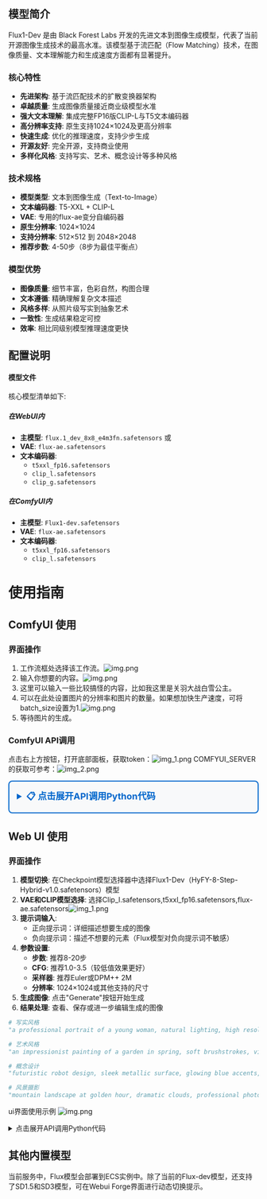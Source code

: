 ## 模型简介

Flux1-Dev 是由 Black Forest Labs 开发的先进文本到图像生成模型，代表了当前开源图像生成技术的最高水准。该模型基于流匹配（Flow Matching）技术，在图像质量、文本理解能力和生成速度方面都有显著提升。

### 核心特性
- **先进架构**: 基于流匹配技术的扩散变换器架构
- **卓越质量**: 生成图像质量接近商业级模型水准
- **强大文本理解**: 集成完整FP16版CLIP-L与T5文本编码器
- **高分辨率支持**: 原生支持1024×1024及更高分辨率
- **快速生成**: 优化的推理速度，支持少步生成
- **开源友好**: 完全开源，支持商业使用
- **多样化风格**: 支持写实、艺术、概念设计等多种风格

### 技术规格
- **模型类型**: 文本到图像生成（Text-to-Image）
- **文本编码器**: T5-XXL + CLIP-L
- **VAE**: 专用的flux-ae变分自编码器
- **原生分辨率**: 1024×1024
- **支持分辨率**: 512×512 到 2048×2048
- **推荐步数**: 4-50步（8步为最佳平衡点）

### 模型优势
- **图像质量**: 细节丰富，色彩自然，构图合理
- **文本遵循**: 精确理解复杂文本描述
- **风格多样**: 从照片级写实到抽象艺术
- **一致性**: 生成结果稳定可控
- **效率**: 相比同级别模型推理速度更快

## 配置说明

#### 模型文件
核心模型清单如下:
##### 在WebUI内
- **主模型**: `flux.1_dev_8x8_e4m3fn.safetensors` 或
- **VAE**: `flux-ae.safetensors`
- **文本编码器**:
    - `t5xxl_fp16.safetensors`
    - `clip_l.safetensors`
    - `clip_g.safetensors`
##### 在ComfyUI内
- **主模型**: `Flux1-dev.safetensors` 
- **VAE**: `flux-ae.safetensors`
- **文本编码器**:
    - `t5xxl_fp16.safetensors`
    - `clip_l.safetensors`


# 使用指南
## ComfyUI 使用
### 界面操作
1. 工作流框处选择该工作流。![img.png](text2img.png)
2. 输入你想要的内容。![img.png](text2img2.png)
3. 这里可以输入一些比较搞怪的内容，比如我这里是关羽大战白雪公主。
4. 可以在此处设置图片的分辨率和图片的数量。如果想加快生产速度，可将batch_size设置为1.![img.png](text2img3.png)
5. 等待图片的生成。

### ComfyUI API调用
点击右上方按钮，打开底部面板，获取token：![img_1.png](img_3.png)
COMFYUI_SERVER的获取可参考：![img_2.png](img_2.png)


<details style="border: 2px solid #0066cc; border-radius: 8px; padding: 15px; margin: 10px 0; background-color: #f8f9fa;">
  <summary style="font-weight: bold; font-size: 18px; color: #0066cc; cursor: pointer;">
    📋 点击展开API调用Python代码
  </summary>

```python
import requests, json, uuid, time, random, os

COMFYUI_SERVER, COMFYUI_TOKEN = "#在这里填入你的服务器地址", "在这里填入你的token"  
UNET_MODEL, VAE_MODEL, CLIP1_MODEL, CLIP2_MODEL = "flux1-dev.safetensors", "ae.safetensors", "t5xxl_fp16.safetensors", "clip_l.safetensors"
PROMPT = "A beautiful anime girl with long flowing hair, wearing elegant dress, standing in a magical garden with glowing flowers, soft lighting, high quality, detailed"

class FluxClient:
    def __init__(self):
        self.base_url, self.client_id = f"http://{COMFYUI_SERVER}", str(uuid.uuid4())
        self.headers = {"Content-Type": "application/json", **({"Authorization": f"Bearer {COMFYUI_TOKEN}"} if COMFYUI_TOKEN else {})}

    def generate(self, prompt, aspect="1:1 square 1024x1024", steps=35, guidance=3.5, batch=1):
        workflow = {"6": {"inputs": {"text": prompt, "clip": ["11", 0]}, "class_type": "CLIPTextEncode"}, "8": {"inputs": {"samples": ["13", 0], "vae": ["10", 0]}, "class_type": "VAEDecode"}, "9": {"inputs": {"filename_prefix": "Flux", "images": ["8", 0]}, "class_type": "SaveImage"}, "10": {"inputs": {"vae_name": VAE_MODEL}, "class_type": "VAELoader"}, "11": {"inputs": {"clip_name1": CLIP1_MODEL, "clip_name2": CLIP2_MODEL, "type": "flux", "device": "default"}, "class_type": "DualCLIPLoader"}, "12": {"inputs": {"unet_name": UNET_MODEL, "weight_dtype": "fp8_e4m3fn"}, "class_type": "UNETLoader"}, "13": {"inputs": {"noise": ["25", 0], "guider": ["22", 0], "sampler": ["16", 0], "sigmas": ["17", 0], "latent_image": ["85", 4]}, "class_type": "SamplerCustomAdvanced"}, "16": {"inputs": {"sampler_name": "dpmpp_2m"}, "class_type": "KSamplerSelect"}, "17": {"inputs": {"scheduler": "sgm_uniform", "steps": steps, "denoise": 1, "model": ["61", 0]}, "class_type": "BasicScheduler"}, "22": {"inputs": {"model": ["61", 0], "conditioning": ["60", 0]}, "class_type": "BasicGuider"}, "25": {"inputs": {"noise_seed": random.randint(1, 1000000000000000)}, "class_type": "RandomNoise"}, "60": {"inputs": {"guidance": guidance, "conditioning": ["6", 0]}, "class_type": "FluxGuidance"}, "61": {"inputs": {"max_shift": 1.15, "base_shift": 0.5, "width": ["85", 0], "height": ["85", 1], "model": ["12", 0]}, "class_type": "ModelSamplingFlux"}, "85": {"inputs": {"width": 1024, "height": 1024, "aspect_ratio": aspect, "swap_dimensions": "Off", "upscale_factor": 1, "batch_size": batch}, "class_type": "CR SDXL Aspect Ratio"}}
        return requests.post(f"{self.base_url}/prompt", headers=self.headers, json={"prompt": workflow, "client_id": self.client_id}).json()["prompt_id"]

    def status(self, task_id):
        queue = requests.get(f"{self.base_url}/queue", headers=self.headers).json()
        return "processing" if any(item[1] == task_id for item in queue.get("queue_running", [])) else "pending" if any(item[1] == task_id for item in queue.get("queue_pending", [])) else "completed" if task_id in requests.get(f"{self.base_url}/history/{task_id}", headers=self.headers).json() else "processing"

    def download(self, task_id, output_dir="./flux_output/"):
        history = requests.get(f"{self.base_url}/history/{task_id}", headers=self.headers).json()
        files = []
        if task_id in history:
            for output in history[task_id]['outputs'].values():
                if 'images' in output:
                    os.makedirs(output_dir, exist_ok=True)
                    for img in output['images']:
                        path = os.path.join(output_dir, img['filename'])
                        with open(path, "wb") as f: f.write(requests.get(f"{self.base_url}/view?filename={img['filename']}", headers=self.headers).content)
                        files.append(path)
        return files

def main():
    client = FluxClient()
    print(f"🎨 生成: {PROMPT}")
    task_id = client.generate(PROMPT)
    print(f"🆔 ID: {task_id}")
    while True:
        status = client.status(task_id)
        print(f"📊 {status}")
        if status == "completed": break
        time.sleep(5)
    files = client.download(task_id)
    print(f"🎉 完成! 生成 {len(files)} 张图片: {files}")

if __name__ == "__main__": main()
```
</details>

## Web UI 使用

### 界面操作
1. **模型切换**: 在Checkpoint模型选择器中选择Flux1-Dev（HyFY-8-Step-Hybrid-v1.0.safetensors）模型
2. **VAE和CLIP模型选择**: 选择Clip_l.safetensors,t5xxl_fp16.safetensors,flux-ae.safetensors![img_1.png](img_1.png)
2. **提示词输入**:
    - 正向提示词：详细描述想要生成的图像
    - 负向提示词：描述不想要的元素（Flux模型对负向提示词不敏感）
3. **参数设置**:
    - **步数**: 推荐8-20步
    - **CFG**: 推荐1.0-3.5（较低值效果更好）
    - **采样器**: 推荐Euler或DPM++ 2M
    - **分辨率**: 1024×1024或其他支持的尺寸
4. **生成图像**: 点击"Generate"按钮开始生成
5. **结果处理**: 查看、保存或进一步编辑生成的图像




```python
# 写实风格
"a professional portrait of a young woman, natural lighting, high resolution, detailed skin texture, photorealistic"

# 艺术风格
"an impressionist painting of a garden in spring, soft brushstrokes, vibrant colors, artistic masterpiece"

# 概念设计
"futuristic robot design, sleek metallic surface, glowing blue accents, concept art, highly detailed"

# 风景摄影
"mountain landscape at golden hour, dramatic clouds, professional photography, ultra-wide angle, HDR"
```

ui界面使用示例
![img.png](img.png)
<details>
<summary>点击展开API调用Python代码</summary>

### api调用示例
```python
import requests
import base64
import time
import uuid

# 配置
base_url = "http://127.0.0.1:7680"
auth = ("admin", "${APIKEY}")
session_hash = str(uuid.uuid4())[:12]

# 设置VAE/Text Encoder
print("正在设置VAE/Text Encoder...")
requests.post(f"{base_url}/run/predict", json={
    "data": [["flux-ae.safetensors", "t5xxl_fp16.safetensors", "clip_l.safetensors", "clip_g.safetensors"]],
    "event_data": None,
    "fn_index": 9,
    "trigger_id": 1001,
    "session_hash": session_hash
}, auth=auth)
time.sleep(3)

# 切换FLUX模型
print("正在切换FLUX模型...")
requests.post(f"{base_url}/queue/join", json={
    "data": ["HyFY-8-Step-Hybrid-v1.0.safetensors"],
    "event_data": None,
    "fn_index": 8,
    "trigger_id": 1002,
    "session_hash": session_hash
}, auth=auth)
time.sleep(15)

# 生成图片
print("正在生成图片...")
result = requests.post(f"{base_url}/sdapi/v1/txt2img", json={
    "prompt": "a beautiful cat",
    "steps": 8,
    "width": 1024,
    "height": 1024,
    "cfg_scale": 1.0,
    "sampler_name": "Euler"
}, auth=auth).json()

# 保存图片
if "images" in result:
    with open("output.png", "wb") as f:
        f.write(base64.b64decode(result["images"][0]))
    print("图片已保存为 output.png")
else:
    print("错误:", result)


```
</details>

## 其他内置模型
当前服务中，Flux模型会部署到ECS实例中。除了当前的Flux-dev模型，还支持了SD1.5和SD3模型，可在Webui Forge界面进行动态切换提示。

